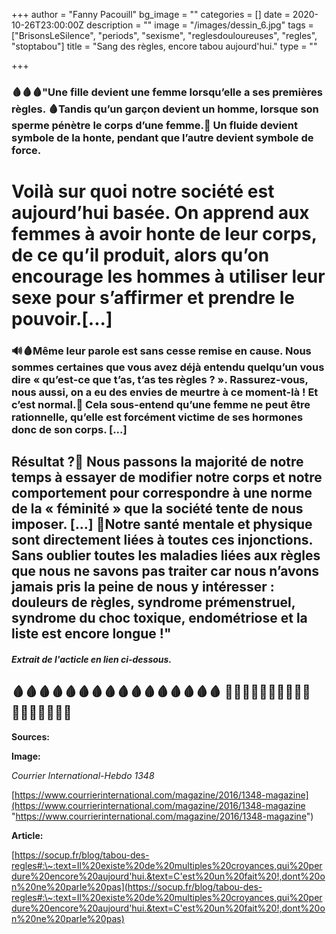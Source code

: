 +++
author = "Fanny Pacouill"
bg_image = ""
categories = []
date = 2020-10-26T23:00:00Z
description = ""
image = "/images/dessin_6.jpg"
tags = ["BrisonsLeSilence", "periods", "sexisme", "reglesdouloureuses", "regles", "stoptabou"]
title = "Sang des règles, encore tabou aujourd'hui."
type = ""

+++
### 🩸🩸🩸"Une fille devient une femme lorsqu’elle a ses premières règles. 🩸Tandis qu’un garçon devient un homme, lorsque son sperme pénètre le corps d’une femme.🍌 Un fluide devient symbole de la honte, pendant que l’autre devient symbole de force.

# Voilà sur quoi notre société est aujourd’hui basée. On apprend aux femmes à avoir honte de leur corps, de ce qu’il produit, alors qu’on encourage les hommes à utiliser leur sexe pour s’affirmer et prendre le pouvoir.\[...\]

### 🔊🩸Même leur parole est sans cesse remise en cause. Nous sommes certaines que vous avez déjà entendu quelqu’un vous dire « qu’est-ce que t’as, t’as tes règles ? ». Rassurez-vous, nous aussi, on a eu des envies de meurtre à ce moment-là ! Et c’est normal.😬 Cela sous-entend qu’une femme ne peut être rationnelle, qu’elle est forcément victime de ses hormones donc de son corps. \[...\]

## Résultat ?🤔 Nous passons la majorité de notre temps à essayer de modifier notre corps et notre comportement pour correspondre à une norme de la « féminité » que la société tente de nous imposer. \[...\] 💊Notre santé mentale et physique sont directement liées à toutes ces injonctions. Sans oublier toutes les maladies liées aux règles que nous ne savons pas traiter car nous n’avons jamais pris la peine de nous y intéresser : douleurs de règles, syndrome prémenstruel, syndrome du choc toxique, endométriose et la liste est encore longue !"

#### _Extrait de l'acticle en lien ci-dessous._

## 🩸🩸🩸🩸🩸🩸🩸🩸🩸🩸🩸🩸🩸🩸🩸🩸 📣📣📣✊✊🏻✊🏼✊🏽✊🏾✊🏿📣📣📣

**Sources:**

**Image:**

_Courrier International-Hebdo 1348_

[https://www.courrierinternational.com/magazine/2016/1348-magazine](https://www.courrierinternational.com/magazine/2016/1348-magazine "https://www.courrierinternational.com/magazine/2016/1348-magazine")

**Article:**

[https://socup.fr/blog/tabou-des-regles#:\~:text=Il%20existe%20de%20multiples%20croyances,qui%20perdure%20encore%20aujourd'hui.&text=C'est%20un%20fait%20!,dont%20on%20ne%20parle%20pas](https://socup.fr/blog/tabou-des-regles#:\~:text=Il%20existe%20de%20multiples%20croyances,qui%20perdure%20encore%20aujourd'hui.&text=C'est%20un%20fait%20!,dont%20on%20ne%20parle%20pas)